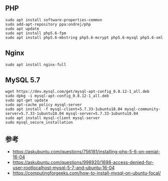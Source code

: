 ## PHP


```shell
sudo apt install software-properties-common
sudo add-apt-repository ppa:ondrej/php
sudo apt update
sudo apt install php5.6-fpm
sudo apt install php5.6-mbstring php5.6-mcrypt php5.6-mysql php5.6-xml
```

## Nginx


```shell
sudo apt install nginx-full
```

## MySQL 5.7


```shell
wget https://dev.mysql.com/get/mysql-apt-config_0.8.12-1_all.deb
sudo dpkg -i mysql-apt-config_0.8.12-1_all.deb
sudo apt-get update
sudo apt-cache policy mysql-server
sudo apt install -f mysql-client=5.7.33-1ubuntu18.04 mysql-community-server=5.7.33-1ubuntu18.04 mysql-server=5.7.33-1ubuntu18.04
sudo apt install mysql-client mysql-server
sudo mysql_secure_installation
```

## 参考

* https://askubuntu.com/questions/756181/installing-php-5-6-on-xenial-16-04
* https://askubuntu.com/questions/998920/1698-access-denied-for-user-rootlocalhost-mysql-5-7-and-ubuntu-16-04
* https://computingforgeeks.com/how-to-install-mysql-on-ubuntu-focal/
